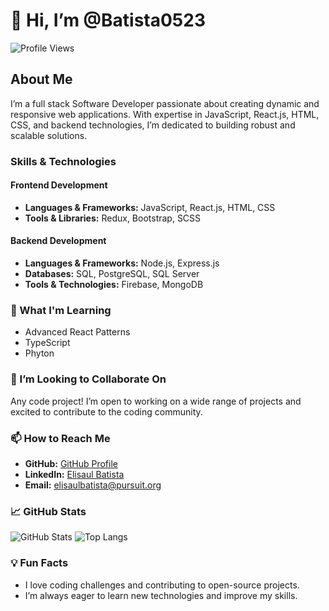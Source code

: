 # 👋 Hi, I’m @Batista0523

![Profile Views](https://komarev.com/ghpvc/?username=Batista0523&color=blue)

## About Me
I’m a full stack Software Developer passionate about creating dynamic and responsive web applications. With expertise in JavaScript, React.js, HTML, CSS, and backend technologies, I’m dedicated to building robust and scalable solutions.

### Skills & Technologies
#### Frontend Development
- **Languages & Frameworks:** JavaScript, React.js, HTML, CSS
- **Tools & Libraries:** Redux, Bootstrap, SCSS

#### Backend Development
- **Languages & Frameworks:** Node.js, Express.js
- **Databases:** SQL, PostgreSQL, SQL Server
- **Tools & Technologies:** Firebase, MongoDB

### 🌱 What I'm Learning
- Advanced React Patterns
- TypeScript
- Phyton

### 👀 I’m Looking to Collaborate On
Any code project! I’m open to working on a wide range of projects and excited to contribute to the coding community.

### 📫 How to Reach Me
- **GitHub:** [GitHub Profile](https://github.com/Batista0523)
- **LinkedIn:** [Elisaul Batista](https://www.linkedin.com/in/elisaul-batista/)
- **Email:** elisaulbatista@pursuit.org

### 📈 GitHub Stats
![GitHub Stats](https://github-readme-stats.vercel.app/api?username=Batista0523&show_icons=true&theme=radical)
![Top Langs](https://github-readme-stats.vercel.app/api/top-langs/?username=Batista0523&layout=compact&theme=radical)

### 💡 Fun Facts
- I love coding challenges and contributing to open-source projects.
- I’m always eager to learn new technologies and improve my skills.


